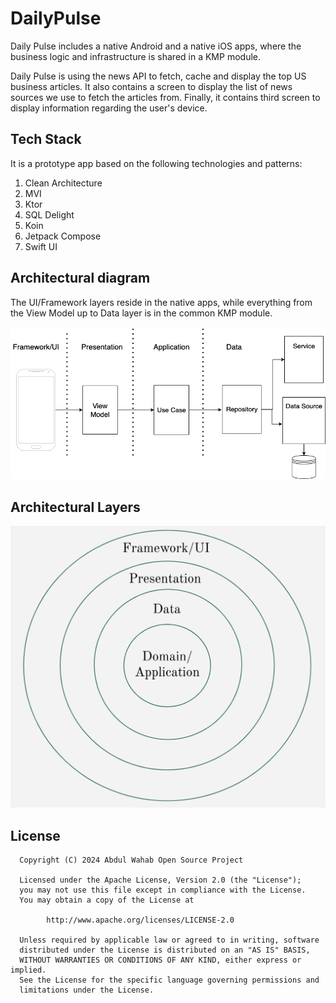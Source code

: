 # DailyPulse

Daily Pulse includes a native Android and a native iOS apps, where the business logic and
infrastructure is shared in a KMP module.

Daily Pulse is using the news API to fetch, cache and display the top US business articles. It also
contains a screen to display the list of news sources we use to fetch the articles from.
Finally, it contains third screen to display information regarding the user's device.

## Tech Stack

It is a prototype app based on the following technologies and patterns:

1. Clean Architecture
2. MVI
3. Ktor
4. SQL Delight
5. Koin
6. Jetpack Compose
7. Swift UI

## Architectural diagram

The UI/Framework layers reside in the native apps, while everything from the View Model up to Data
layer is in the common KMP module.

![architecture.png](architecture.png)

## Architectural Layers

![layers.png](layers.png)

License
--------

```
  Copyright (C) 2024 Abdul Wahab Open Source Project

  Licensed under the Apache License, Version 2.0 (the "License");
  you may not use this file except in compliance with the License.
  You may obtain a copy of the License at

        http://www.apache.org/licenses/LICENSE-2.0

  Unless required by applicable law or agreed to in writing, software
  distributed under the License is distributed on an "AS IS" BASIS,
  WITHOUT WARRANTIES OR CONDITIONS OF ANY KIND, either express or implied.
  See the License for the specific language governing permissions and
  limitations under the License.
  ```

